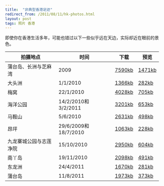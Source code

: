 ```yaml
---
title:  "非典型香港足迹"
redirect_from: /2011/08/11/hk-photos.html
layout: post
tags: 照片 香港
---
```


即使你在香港生活多年，可能也错过以下一些似乎远在天边，实际却近在眼前的景色。

拍摄地点|时间|下载|预览
---|---|---|---
蒲台岛、长洲与芝麻湾|2009|<a href="http://chungkwong.yolasite.com/resources/photo/photo2009.pdf">7590kb</a>|<a href="http://chungkwong.yolasite.com/resources/photo/photo2009_low.pdf">1471kb</a>
大头洲|1/1/2010|<a href="http://chungkwong.yolasite.com/resources/photo/TaiTauChau.pdf">1366kb</a> |<a href="http://chungkwong.yolasite.com/resources/photo/TaiTauChau_low.pdf">282kb</a> 
梅窝|22/1/2010|<a href="http://chungkwong.yolasite.com/resources/photo/schooltrip2010_muiwo.pdf">4028kb</a> |<a href="http://chungkwong.yolasite.com/resources/photo/schooltrip2010_muiwo_low.pdf">705kb</a>
海洋公园|14/2/2010和3/2/2011|<a href="http://chungkwong.yolasite.com/resources/photo/oceanpark2.pdf">3201kb</a> |<a href="http://chungkwong.yolasite.com/resources/photo/oceanpark2_low.pdf">653kb</a> 
马鞍山|5/6/2010|<a href="http://chungkwong.yolasite.com/resources/photo/MaOnShan.pdf">2631kb</a> |<a href="http://chungkwong.yolasite.com/resources/photo/MaOnShan_low.pdf">498kb</a>
昂坪|29/6/2009和18/7/2010|<a href="http://chungkwong.yolasite.com/resources/photo/NgongPing.pdf">1063kb</a> |<a href="http://chungkwong.yolasite.com/resources/photo/NgongPing_low.pdf">228kb</a>
九龙寨城公园与志莲净院|15/10/2010|<a href="http://chungkwong.yolasite.com/resources/photo/CLCvisit.pdf">2950kb</a> |<a href="http://chungkwong.yolasite.com/resources/photo/CLCvisit_low.pdf">604kb</a>
南丫岛|19/11/2010 |<a href="http://chungkwong.yolasite.com/resources/photo/lamma.pdf">2098kb</a> |<a href="http://chungkwong.yolasite.com/resources/photo/lamma_low.pdf">491kb</a>
东龙洲|24/4/2011 |<a href="http://chungkwong.yolasite.com/resources/photo/tunglungchau.pdf">1670kb</a> |<a href="http://chungkwong.yolasite.com/resources/photo/tunglungchau_low.pdf">281kb</a>
蒲台岛|11/8/2011 |<a href="http://chungkwong.yolasite.com/resources/photo/PoToi.pdf">1973kb</a> |<a href="http://chungkwong.yolasite.com/resources/photo/PoToi_low.pdf">373kb</a>

